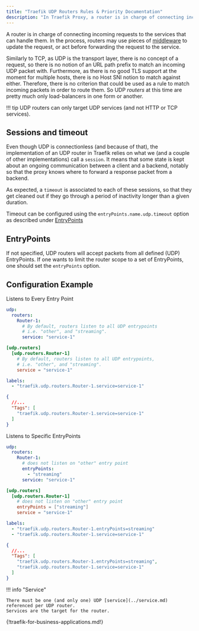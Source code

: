 ```yaml
---
title: "Traefik UDP Routers Rules & Priority Documentation"
description: "In Traefik Proxy, a router is in charge of connecting incoming requests to the Services that can handle them. Read the technical documentation."
---
```


A router is in charge of connecting incoming requests to the services that can handle them.
In the process, routers may use pieces of [middleware](../../http/middlewares/overview.md) to update the request,
or act before forwarding the request to the service.

Similarly to TCP, as UDP is the transport layer, there is no concept of a request,
so there is no notion of an URL path prefix to match an incoming UDP packet with.
Furthermore, as there is no good TLS support at the moment for multiple hosts,
there is no Host SNI notion to match against either.
Therefore, there is no criterion that could be used as a rule to match incoming packets in order to route them.
So UDP _routers_ at this time are pretty much only load-balancers in one form or another.

!!! tip
    UDP routers can only target UDP services (and not HTTP or TCP services).

## Sessions and timeout

Even though UDP is connectionless (and because of that),
the implementation of an UDP router in Traefik relies on what we (and a couple of other implementations) call a `session`.
It means that some state is kept about an ongoing communication between a client and a backend,
notably so that the proxy knows where to forward a response packet from a backend.

As expected, a `timeout` is associated to each of these sessions,
so that they get cleaned out if they go through a period of inactivity longer than a given duration.

Timeout can be configured using the `entryPoints.name.udp.timeout` option as described under [EntryPoints](../../../install-configuration/entrypoints.md)

## EntryPoints

If not specified, UDP routers will accept packets from all defined (UDP) EntryPoints. If one wants to limit the router scope to a set of EntryPoints, one should set the `entryPoints` option.

## Configuration Example

Listens to Every Entry Point

```yaml tab="Structured (YAML)"
udp:
  routers:
    Router-1:
      # By default, routers listen to all UDP entrypoints
      # i.e. "other", and "streaming".
      service: "service-1"
```

```toml tab="Structured (TOML)"
[udp.routers]
  [udp.routers.Router-1]
    # By default, routers listen to all UDP entrypoints,
    # i.e. "other", and "streaming".
    service = "service-1"
```

```yaml tab="Labels"
labels:
  - "traefik.udp.routers.Router-1.service=service-1"
```

```json tab="Tags"
{
  //...
  "Tags": [
    "traefik.udp.routers.Router-1.service=service-1"
  ]
}
```

Listens to Specific EntryPoints

```yaml tab="Structured (YAML)"
udp:
  routers:
    Router-1:
      # does not listen on "other" entry point
      entryPoints:
        - "streaming"
      service: "service-1"
```

```toml tab="Structured (TOML)"
[udp.routers]
  [udp.routers.Router-1]
    # does not listen on "other" entry point
    entryPoints = ["streaming"]
    service = "service-1"
```

```yaml tab="Labels"
labels:
  - "traefik.udp.routers.Router-1.entryPoints=streaming"
  - "traefik.udp.routers.Router-1.service=service-1"
```

```json tab="Tags"
{
  //...
  "Tags": [
    "traefik.udp.routers.Router-1.entryPoints=streaming",
    "traefik.udp.routers.Router-1.service=service-1"
  ]
}
```

!!! info "Service"

    There must be one (and only one) UDP [service](../service.md) referenced per UDP router.
    Services are the target for the router.

{!traefik-for-business-applications.md!}
